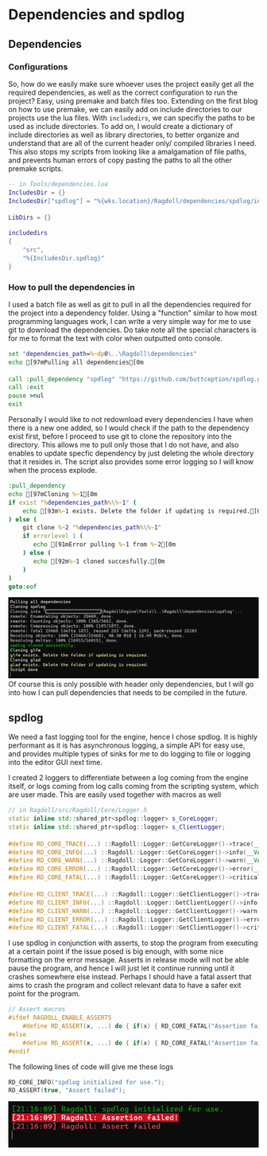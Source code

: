# Dependencies and spdlog
## Dependencies
### Configurations
So, how do we easily make sure whoever uses the project easily get all the required dependencies, as well as the correct configuration to run the project? Easy, using premake and batch files too. Extending on the first blog on how to use premake, we can easily add on include directories to our projects use the lua files. With ```includedirs```, we can specifiy the paths to be used as include directories. To add on, I would create a dictionary of include directories as well as library directories, to better organize and understand that are all of the current header only/ compiled libraries I need. This also stops my scripts from looking like a amalgamation of file paths, and prevents human errors of copy pasting the paths to all the other premake scripts.
```lua
-- in Tools/dependencies.lua
IncludesDir = {}
IncludesDir["spdlog"] = "%{wks.location}/Ragdoll/dependencies/spdlog/include"

LibDirs = {}
```
```lua
includedirs
{
    "src",
    "%{IncludesDir.spdlog}"
}
```
### How to pull the dependencies in
I used a batch file as well as git to pull in all the dependencies required for the project into a dependency folder. Using a "function" similar to how most programming languages work, I can write a very simple way for me to use git to download the dependencies. Do take note all the special characters is for me to format the text with color when outputted onto console.
```bat
set "dependencies_path=%~dp0\..\Ragdoll\dependencies"
echo [97mPulling all dependencies[0m

call :pull_dependency "spdlog" "https://github.com/buttception/spdlog.git"
call :exit
pause >nul
exit
```
Personally I would like to not redownload every dependencies I have when there is a new one added, so I would check if the path to the dependency exist first, before I proceed to use git to clone the repository into the directory. This allows me to pull only those that I do not have, and also enables to update specfic dependency by just deleting the whole directory that it resides in. The script also provides some error logging so I will know when the process explode.
```bat
:pull_dependency
echo [97mCloning %~1[0m
if exist "%dependencies_path%\%~1" (
    echo [93m%~1 exists. Delete the folder if updating is required.[0m
) else (
    git clone %~2 "%dependencies_path%\%~1" 
    if errorlevel 1 (
       echo [91mError pulling %~1 from %~2[0m
    ) else (
       echo [92m%~1 cloned succesfully.[0m
    )
)
goto:eof
```
![Console Image](resources/3_console.png)
Of course this is only possible with header only dependencies, but I will go into how I can pull dependencies that needs to be compiled in the future.
## spdlog
We need a fast logging tool for the engine, hence I chose spdlog. It is highly performant as it is has asynchronous logging, a simple API for easy use, and provides multiple types of sinks for me to do logging to file or logging into the editor GUI next time.

I created 2 loggers to differentiate between a log coming from the engine itself, or logs coming from log calls coming from the scripting system, which are user made. This are easily used together with macros as well
```cpp
// in Ragdoll/src/Ragdoll/Core/Logger.h
static inline std::shared_ptr<spdlog::logger> s_CoreLogger;
static inline std::shared_ptr<spdlog::logger> s_ClientLogger;

#define RD_CORE_TRACE(...) ::Ragdoll::Logger::GetCoreLogger()->trace(__VA_ARGS__)
#define RD_CORE_INFO(...) ::Ragdoll::Logger::GetCoreLogger()->info(__VA_ARGS__)
#define RD_CORE_WARN(...) ::Ragdoll::Logger::GetCoreLogger()->warn(__VA_ARGS__)
#define RD_CORE_ERROR(...) ::Ragdoll::Logger::GetCoreLogger()->error(__VA_ARGS__)
#define RD_CORE_FATAL(...) ::Ragdoll::Logger::GetCoreLogger()->critical(__VA_ARGS__)

#define RD_CLIENT_TRACE(...) ::Ragdoll::Logger::GetClientLogger()->trace(__VA_ARGS__)
#define RD_CLIENT_INFO(...) ::Ragdoll::Logger::GetClientLogger()->info(__VA_ARGS__)
#define RD_CLIENT_WARN(...) ::Ragdoll::Logger::GetClientLogger()->warn(__VA_ARGS__)
#define RD_CLIENT_ERROR(...) ::Ragdoll::Logger::GetClientLogger()->error(__VA_ARGS__)
#define RD_CLIENT_FATAL(...) ::Ragdoll::Logger::GetClientLogger()->critical(__VA_ARGS__)
```
I use spdlog in conjunction with asserts, to stop the program from executing at a certain point if the issue posed is big enough, with some nice formatting on the error message. Asserts in release mode will not be able pause the program, and hence I will just let it continue running until it crashes somewhere else instead. Perhaps I should have a fatal assert that aims to crash the program and collect relevant data to have a safer exit point for the program.
```cpp
// Assert macros
#ifdef RAGDOLL_ENABLE_ASSERTS
	#define RD_ASSERT(x, ...) do { if(x) { RD_CORE_FATAL("Assertion failed!"); RD_CORE_ERROR(__VA_ARGS__); __debugbreak(); } } while (0)
#else
	#define RD_ASSERT(x, ...) do { if(x) { RD_CORE_FATAL("Assertion failed!"); RD_CORE_ERROR(__VA_ARGS__); } } while (0)
#endif
```
The following lines of code will give me these logs
```cpp
RD_CORE_INFO("spdlog initialized for use.");
RD_ASSERT(true, "Assert failed");
```
![Log](resources/3_log_image.png)